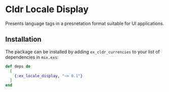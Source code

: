 # Cldr Locale Display

Presents language tags in a presnetation format suitable for UI applications.

## Installation

The package can be installed by adding `ex_cldr_currencies` to your list of dependencies in `mix.exs`:

```elixir
def deps do
  [
    {:ex_locale_display, "~> 0.1"}
  ]
end
```
